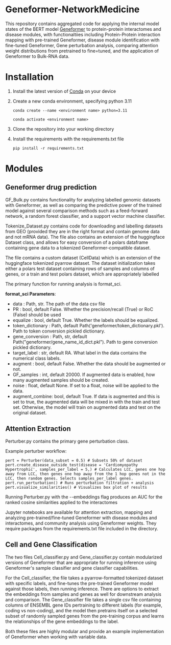 # Geneformer-NetworkMedicine
This repository contains aggregated code for applying the internal model states of the BERT model [Geneformer](https://huggingface.co/ctheodoris/Geneformer/discussions/265) to protein-protein interactomes and disease modules, with functionaltiies including Protein-Protein interaction mapping with pre-trained Geneformer, disease module identification with fine-tuned Geneformer, Gene perturbation analysis, comparing attention weight distributions from pretrained to fine=tuned, and the application of Geneformer to Bulk-RNA data. 

# Installation
1. Install the latest version of [Conda](https://conda.io/projects/conda/en/latest/user-guide/install/index.html) on your device
2. Create a new conda environment, specifying python 3.11

   ```conda create --name <environment name> python=3.11```
   
   ```conda activate <environment name>```
    
4. Clone the repository into your working directory
5. Install the requirements with the requirements.txt file

   ```pip install -r requirements.txt```

# Modules
## Geneformer drug prediction
GF_Bulk.py contains functionality for analyzing labelled genomic datasets with Geneformer, as well as comparing the predictive power of the trained model against several comparison methods such as a feed-forward network, a random forest classifier, and a support vector machine classifier.

Tokenize_Dataset.py contains code for downloading and labelling datasets from GEO (provided they are in the right format and contain genome data and not mRNA data). The file also contains an extension of the huggingface Dataset class, and allows for easy conversion of a polars dataframe containing gene data to a tokenized Geneformer-compatible dataset.

The file contains a custom dataset (CellData) which  is an extension of the huggingface tokenized pyarrow dataset. The dataset initialization takes either a polars test dataset containing rows of samples and columns of genes, or a train and test polars dataset, which are appropriately labelled

The primary function for running analysis is format_sci.

**format_sci Parameters**:

* data : Path, str. The path of the data csv file
* PR : bool, default False. Whether the precision/recall (True) or RoC (False) should be used
* equalize : bool, default True. Whether the labels should be equalized.
* token_dictionary : Path, default Path('geneformer/token_dictionary.pkl'). Path to token conversion pickled dictionary.
* gene_conversion : Path, str, default Path("geneformer/gene_name_id_dict.pkl"). Path to gene conversion pickled dictionary.
* target_label : str, default RA. What label in the data contains the numerical class labels.
* augment : bool, default False. Whether the data should be augmented or not.
* GF_samples : int, default 20000. If augmented data is enabled, how many augmented samples should be created.
* noise : float, default None. If set to a float, noise will be applied to the data.
* augment_combine: bool, default True. If data is augmented and this is set to true, the augmented data will be mixed in with the train and test set. Otherwise, the model will train on augmented data and test on the original dataset.

## Attention Extraction
Perturber.py contains the primary gene perturbation class.

Example perturber workflow:

    pert = Perturber(data_subset = 0.5) # Subsets 50% of dataset 
    pert.create_disease_outside_test(disease = 'Cardiomyopathy Hypertrophic', samples_per_label = 5,) # Calculates LCC, genes one hop away from LCC, then genes one hop away from the 1 hop genes not in the LCC, then random genes. Selects samples_per_label genes. 
    pert.run_perturbation() # Runs perturbation filtration + analysis
    pert.visualize_similarities() # Visualizes box plot of results

Running Perturber.py with the --embeddings flag produces an AUC for the ranked cosine similarities applied to the interactomes

Jupyter notebooks are available for attention extraction, mapping and analyzing pre-trained/fine-tuned Geneformer with disease modules and interactomes, and community analysis using Geneformer weights. They require packages from the requirements.txt file included in the directory.

## Cell and Gene Classification
The two files Cell_classifier.py and Gene_classifier.py contain modularized versions of Geneformer that are appropriate for running inference using Geneformer's sample classifier and gene classifier capabilities.

For the Cell_classifier, the file takes a pyarrow-formatted tokenized dataset with specific labels, and fine-tunes the pre-trained Geneformer model against those labels, then running inference. There are options to extract the embeddings from samples and genes as well for downstream analysis and comparison. The Gene_classifier file takes a single csv file containing columns of ENSEMBL gene IDs pertraining to different labels (for example, coding vs non-coding), and the model then pretrains itself on a selected subset of randomly sampled genes from the pre-training corpus and learns the relationships of the gene embeddings to the label. 

Both these files are highly modular and provide an example implementation of Geneformer when working with variable data. 

